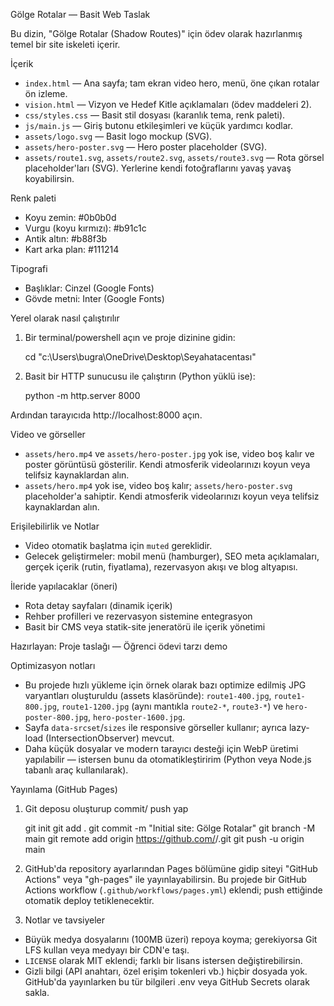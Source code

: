 Gölge Rotalar — Basit Web Taslak

Bu dizin, "Gölge Rotalar (Shadow Routes)" için ödev olarak hazırlanmış temel bir site iskeleti içerir.

İçerik
- `index.html` — Ana sayfa; tam ekran video hero, menü, öne çıkan rotalar ön izleme.
- `vision.html` — Vizyon ve Hedef Kitle açıklamaları (ödev maddeleri 2).
- `css/styles.css` — Basit stil dosyası (karanlık tema, renk paleti).
- `js/main.js` — Giriş butonu etkileşimleri ve küçük yardımcı kodlar.
- `assets/logo.svg` — Basit logo mockup (SVG).
 - `assets/hero-poster.svg` — Hero poster placeholder (SVG).
 - `assets/route1.svg`, `assets/route2.svg`, `assets/route3.svg` — Rota görsel placeholder'ları (SVG). Yerlerine kendi fotoğraflarını yavaş yavaş koyabilirsin.

Renk paleti
- Koyu zemin: #0b0b0d
- Vurgu (koyu kırmızı): #b91c1c
- Antik altın: #b88f3b
- Kart arka plan: #111214

Tipografi
- Başlıklar: Cinzel (Google Fonts)
- Gövde metni: Inter (Google Fonts)

Yerel olarak nasıl çalıştırılır
1) Bir terminal/powershell açın ve proje dizinine gidin:

   cd "c:\Users\bugra\OneDrive\Desktop\Seyahatacentası"

2) Basit bir HTTP sunucusu ile çalıştırın (Python yüklü ise):

   python -m http.server 8000

Ardından tarayıcıda http://localhost:8000 açın.

Video ve görseller
- `assets/hero.mp4` ve `assets/hero-poster.jpg` yok ise, video boş kalır ve poster görüntüsü gösterilir. Kendi atmosferik videolarınızı koyun veya telifsiz kaynaklardan alın.
 - `assets/hero.mp4` yok ise, video boş kalır; `assets/hero-poster.svg` placeholder'a sahiptir. Kendi atmosferik videolarınızı koyun veya telifsiz kaynaklardan alın.

Erişilebilirlik ve Notlar
- Video otomatik başlatma için `muted` gereklidir.
- Gelecek geliştirmeler: mobil menü (hamburger), SEO meta açıklamaları, gerçek içerik (rutin, fiyatlama), rezervasyon akışı ve blog altyapısı.

İleride yapılacaklar (öneri)
- Rota detay sayfaları (dinamik içerik)
- Rehber profilleri ve rezervasyon sistemine entegrasyon
- Basit bir CMS veya statik-site jeneratörü ile içerik yönetimi

Hazırlayan: Proje taslağı — Öğrenci ödevi tarzı demo

Optimizasyon notları
- Bu projede hızlı yükleme için örnek olarak bazı optimize edilmiş JPG varyantları oluşturuldu (assets klasöründe): `route1-400.jpg`, `route1-800.jpg`, `route1-1200.jpg` (aynı mantıkla `route2-*`, `route3-*`) ve `hero-poster-800.jpg`, `hero-poster-1600.jpg`.
- Sayfa `data-srcset`/`sizes` ile responsive görseller kullanır; ayrıca lazy-load (IntersectionObserver) mevcut.
- Daha küçük dosyalar ve modern tarayıcı desteği için WebP üretimi yapılabilir — istersen bunu da otomatikleştiririm (Python veya Node.js tabanlı araç kullanılarak).

Yayınlama (GitHub Pages)
1) Git deposu oluşturup commit/ push yap

   git init
   git add .
   git commit -m "Initial site: Gölge Rotalar"
   git branch -M main
   git remote add origin https://github.com/<kullaniciadi>/<repo>.git
   git push -u origin main

2) GitHub'da repository ayarlarından Pages bölümüne gidip siteyi "GitHub Actions" veya "gh-pages" ile yayınlayabilirsin. Bu projede bir GitHub Actions workflow (`.github/workflows/pages.yml`) eklendi; push ettiğinde otomatik deploy tetiklenecektir.

3) Notlar ve tavsiyeler
 - Büyük medya dosyalarını (100MB üzeri) repoya koyma; gerekiyorsa Git LFS kullan veya medyayı bir CDN'e taşı.
 - `LICENSE` olarak MIT eklendi; farklı bir lisans istersen değiştirebilirsin.
 - Gizli bilgi (API anahtarı, özel erişim tokenleri vb.) hiçbir dosyada yok. GitHub'da yayınlarken bu tür bilgileri .env veya GitHub Secrets olarak sakla.

